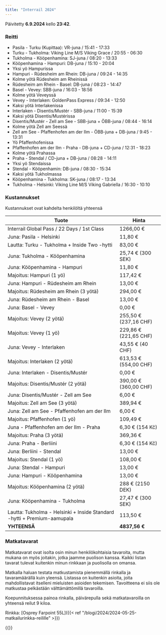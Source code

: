 ```yaml
---
title: "Interrail 2024"
---
```


Päivitetty **6.9.2024** kello **23:42**.

### Reitti
- Pasila - Turku (Kupittaa): VR-juna / 15:41 - 17:33
- Turku - Tukholma: Viking Line M/S Viking Grace / 20:55 - 06:30
- Tukholma - Kööpenhamina: SJ-juna / 08:20 - 13:33
- Kööpenhamina - Hampuri: DB-juna / 15:10 - 20:04
- Yksi yö Hampurissa
- Hampuri - Rüdesheim am Rhein: DB-juna / 09:24 - 14:35
- Kolme yötä Rüdesheim am Rheinissä
- Rüdesheim am Rhein - Basel: DB-juna / 08:23 - 14:47
- Basel - Vevey: SBB-juna / 16:03 - 18:56
- Kolme yötä Veveyssä
- Vevey - Interlaken: GoldenPass Express / 09:34 - 12:50
- Kaksi yötä Interlakenissa
- Interlaken - Disentis/Mustér - SBB-juna / 11:00 - 15:39
- Kaksi yötä Disentis/Mustérissa
- Disentis/Mustér - Zell am See - SBB-juna + ÖBB-juna / 08:44 - 16:14
- Kolme yötä Zell am Seessä
- Zell am See - Pfaffenhofen am der Ilm - ÖBB-juna + DB-juna / 9:45 - 13:31
- Yö Pfaffenhofenissa
- Pfaffenhofen am der Ilm - Praha - DB-juna + CD-juna / 12:31 - 18:23
- Kolme yötä Prahassa
- Praha - Stendal / CD-juna + DB-juna / 08:28 - 14:11
- Yksi yö Stendaissa
- Stendal - Kööpenhamin: DB-juna / 08:30 - 15:34
- Kaksi yötä Tukholmassa
- Kööpenhamina - Tukholma: SK-juna / 08:17 - 13:34
- Tukholma - Helsinki: Viking Line M/S Viking Gabriella / 16:30 - 10:10

### Kustannukset
Kustannukset ovat kahdelta henkilöltä yhteensä

| Tuote                                                                   | Hinta             |
|-------------------------------------------------------------------------|-------------------|
| Interrail Global Pass / 22 Days / 1st Class                             | 1266,00 €         |
| Juna: Pasila - Helsinki                                                 | 11,80 €           |
| Lautta: Turku - Tukholma + Inside Two -hytti                            | 83,00 €           |
| Juna: Tukholma - Kööpenhamina                                           | 25,74 € (300 SEK) |
| Juna: Kööpenhamina - Hampuri                                            | 11,80 €           |
| Majoitus: Hampuri (1 yö)                                                | 117,42 €          |
| Juna: Hampuri - Rüdesheim am Rhein                                      | 13,00 €           |
| Majoitus: Rüdesheim am Rhein (3 yötä)                                   | 294,00 €          |
| Juna: Rüdesheim am Rhein - Basel                                        | 13,00 €           |
| Juna: Basel - Vevey                                                     | 0,00 €            |
| Majoitus: Vevey (2 yötä)                                                | 255,50 € (237,16 CHF) |
| Majoitus: Vevey (1 yö)                                                  | 229,86 € (221,65 CHF) |
| Juna: Vevey - Interlaken                                                | 43,55 € (40 CHF)  |
| Majoitus: Interlaken (2 yötä)                                           | 613,53 € (554,00 CHF) |
| Juna: Interlaken - Disentis/Mustér                                      | 0,00 €            |
| Majoitus: Disentis/Mustér (2 yötä)                                      | 390,00 € (360,00 CHF) |
| Juna: Disentis/Mustér - Zell am See                                     | 6,00 €            |
| Majoitus: Zell am See (3 yötä)                                          | 389,94 €          |
| Juna: Zell am See - Pfaffenhofen am der Ilm                             | 6,00 €            |
| Majoitus: Pfaffenhofen (1 yö)                                           | 109,49 €          |
| Juna - Pfaffenhofen am der Ilm - Praha                                  | 6,30 € (154 Kč)   |
| Majoitus: Praha (3 yötä)                                                | 369,36 €          |
| Juna: Praha - Berliini                                                  | 6,30 € (154 Kč)   |
| Juna: Berliini - Stendal                                                | 13,00 €           |
| Majoitus: Stendal (1 yö)                                                | 108,00 €          |
| Juna: Stendal - Hampuri                                                 | 13,00 €           |
| Juna: Hampuri - Kööpenhamina                                            | 13,00 €           |
| Majoitus: Kööpenhamina (2 yötä)                                         | 288 € (2150 DEK)  |
| Juna: Kööpenhamina - Tukholma                                           | 27,47 € (300 SEK) |
| Lautta: Tukholma - Helsinki + Inside Standard -hytti + Premium-aamupala | 113,50 €          |
| **YHTEENSÄ**                                                            | **4837,56 €**     |

### Matkatavarat
Matkatavarat ovat isolta osin minun henkilökohtaisia tavaroita, mutta mukana on myös joitakin, jotka jaamme puolison kanssa. Kaikki listan tavarat tulevat kuitenkin minun rinkkaan ja puolisolla on omansa.

Matkalla haluan testata matkustamista pienemmällä rinkalla ja tavaramäärällä kuin yleensä. Listassa on kuitenkin asioita, joita mahdollistavat itselleni mieluisten asioiden tekemisen. Tavoitteena ei siis ole matkustaa pelkästään välttämättömillä tavaroilla.

Koepunnituksessa painoa rinkalla, päivärepulla sekä matkatavaroilla on yhteensä reilut 9 kiloa.

Rinkka: [Osprey Farpoint 55L]({{< ref "/blogi/2024/2024-05-25-matkailurinkka-reilille" >}})

{{<packing-list file="pakkauslista.json">}}